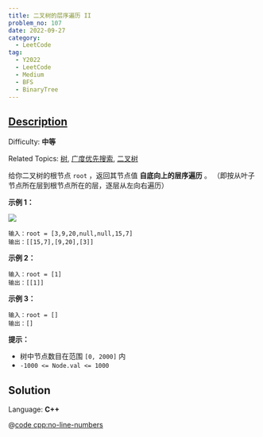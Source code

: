 ```yaml
---
title: 二叉树的层序遍历 II
problem_no: 107
date: 2022-09-27
category:
  - LeetCode
tag:
  - Y2022
  - LeetCode
  - Medium
  - BFS
  - BinaryTree
---
```


## [Description](https://leetcode.cn/problems/binary-tree-level-order-traversal-ii/)

Difficulty: **中等**

Related Topics: [树](https://leetcode.cn/tag/tree/), [广度优先搜索](https://leetcode.cn/tag/breadth-first-search/), [二叉树](https://leetcode.cn/tag/binary-tree/)


给你二叉树的根节点 `root` ，返回其节点值 **自底向上的层序遍历** 。 （即按从叶子节点所在层到根节点所在的层，逐层从左向右遍历）

**示例 1：**

![](https://assets.leetcode.com/uploads/2021/02/19/tree1.jpg)

```
输入：root = [3,9,20,null,null,15,7]
输出：[[15,7],[9,20],[3]]
```

**示例 2：**

```
输入：root = [1]
输出：[[1]]
```

**示例 3：**

```
输入：root = []
输出：[]
```

**提示：**

*   树中节点数目在范围 `[0, 2000]` 内
*   `-1000 <= Node.val <= 1000`


## Solution

Language: **C++**

@[code cpp:no-line-numbers](../_codes/algorithm/code/leet-code/107-main.cpp)
